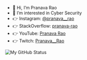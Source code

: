 - 👋 Hi, I’m Pranava Rao
- 👀 I’m interested in Cyber Security
- 👉 Instagram: [@pranava__rao](https://www.instagram.com/pranava__rao/)
- 👉 StackOverflow: [pranava-rao](https://stackoverflow.com/users/17930815/pranava-rao)
- 👉 YouTube: [Pranava Rao](https://www.youtube.com/channel/UCYelHzBJZ7LyUhObUojsKlA)
- 👉 Twitch: [Pranava__Rao](https://www.twitch.tv/pranava__rao)

![My GitHub Status](https://github-readme-stats.vercel.app/api?username=Rao-Pranava)

<!---
Rao-Pranava/Rao-Pranava is a ✨ special ✨ repository because its `README.md` (this file) appears on your GitHub profile.
You can click the Preview link to take a look at your changes.
--->
